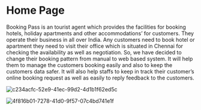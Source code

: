 #  Home Page   

Booking Pass is an tourist agent which provides the facilities for booking hotels, holiday apartments  and  other  accommodations’  for  customers.  They operate their business in all over India. Any customers need to book hotel or apartment they need to visit their office which is situated in Chennai for checking the availability as well as negotiation.  So, we have decided to change their booking pattern from manual to web based system. It will help them to manage the customers booking easily and also to keep the customers data safer. It will also help staffs to keep in track their customer’s online booking request as well as easily to reply feedback to the customers.



![c234acfc-52e9-41ec-99d2-4d1b1f62ed5c](https://user-images.githubusercontent.com/69645104/180608685-b11af1cd-71c5-47dd-b5d2-ef54d91ffe89.jpg)



![4f816b01-7278-41d0-9f57-07c4bd741e1f](https://user-images.githubusercontent.com/69645104/180608688-1fb9466f-8c61-430c-aca3-96d6475d85ed.jpg)
